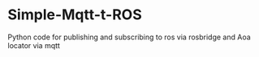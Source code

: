 # Simple-Mqtt-t-ROS
Python code for publishing and subscribing to ros via rosbridge and Aoa locator via mqtt
